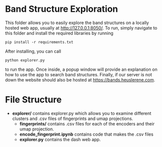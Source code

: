 # Band Structure Exploration
This folder allows you to easily explore the band structures on a locally hosted web app, usually at http://127.0.0.1:8050/. To run, simply navigate to this folder and install the required libraries by running 

 <pre><code>pip install -r requirements.txt </code></pre> 

 After installing, you can call
 <pre><code>python explorer.py </code></pre>

to run the app. Once inside, a popup window will provide an explanation on how to use the app to search band structures. Finally, if our server is not down the website should also be hosted at https://bands.heuslerene.com. 

# File Structure
- **explorer/** contains explorer.py which allows you to examine different clusters and .csv files of fingerprints and umap projections.
    - **fingerprints/** contains .csv files for each of the encoders and their umap projection.
    - **encode_fingerprint.ipynb** contains code that makes the .csv files
    - **explorer.py** contains the dash web app.